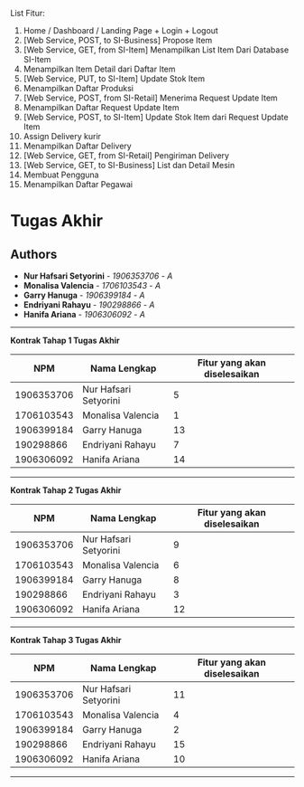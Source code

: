 List Fitur:
1. Home / Dashboard / Landing Page + Login + Logout
2. [Web Service, POST, to SI-Business] Propose Item
3. [Web Service, GET, from SI-Item] Menampilkan List Item Dari Database SI-Item 
4. Menampilkan Item Detail dari Daftar Item
5. [Web Service, PUT, to SI-Item] Update Stok Item 
6. Menampilkan Daftar Produksi
7. [Web Service, POST, from SI-Retail] Menerima Request Update Item 
8. Menampilkan Daftar Request Update Item
9. [Web Service, POST, to SI-Item] Update Stok Item dari Request Update Item
10. Assign Delivery kurir
11. Menampilkan Daftar Delivery
12. [Web Service, GET, from SI-Retail] Pengiriman Delivery
13. [Web Service, GET, to SI-Business] List dan Detail Mesin
14. Membuat Pengguna
15. Menampilkan Daftar Pegawai


# Tugas Akhir
## Authors
* **Nur Hafsari Setyorini** - *1906353706* - *A*
* **Monalisa Valencia** - *1706103543* - *A*
* **Garry Hanuga** - *1906399184* - *A*
* **Endriyani Rahayu** - *190298866* - *A*
* **Hanifa Ariana** - *1906306092* - *A*

---
**Kontrak Tahap 1 Tugas Akhir**

| NPM | Nama Lengkap | Fitur yang akan diselesaikan |
| ----------| --- | ---------- |
| 1906353706| Nur Hafsari Setyorini | 5 |
| 1706103543| Monalisa Valencia | 1 |
| 1906399184| Garry Hanuga | 13 |
| 190298866| Endriyani Rahayu | 7 |
| 1906306092| Hanifa Ariana | 14 |
---
**Kontrak Tahap 2 Tugas Akhir**

| NPM | Nama Lengkap | Fitur yang akan diselesaikan |
| ----------| --- | ---------- |
| 1906353706| Nur Hafsari Setyorini | 9 |
| 1706103543| Monalisa Valencia | 6 |
| 1906399184| Garry Hanuga | 8 |
| 190298866| Endriyani Rahayu | 3 |
| 1906306092| Hanifa Ariana | 12 |
---
**Kontrak Tahap 3 Tugas Akhir**

| NPM | Nama Lengkap | Fitur yang akan diselesaikan |
| ----------| --- | ---------- |
| 1906353706| Nur Hafsari Setyorini | 11 |
| 1706103543| Monalisa Valencia | 4 |
| 1906399184| Garry Hanuga | 2 |
| 190298866| Endriyani Rahayu | 15 |
| 1906306092| Hanifa Ariana | 10 |
---
